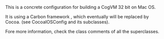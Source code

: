 This is a concrete configuration for building a CogVM 32 bit on Mac OS.

It is using a Carbon framework , which eventually will be replaced by Cocoa. (see CocoaIOSConfig and its subclasses).


Fore more information, check the class comments of all the superclasses.
